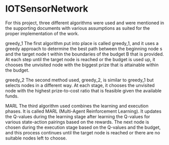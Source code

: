# IOTSensorNetwork

For this project,  three different algorithms were used and were mentioned in the supporting documents with various assumptions as suited for the proper implementation of the work.

greedy_1
The first algorithm put into place is called greedy_1, and it uses a greedy approach to determine the best path between the beginning node s and the target node t within the boundaries of the budget B that is provided. At each step until the target node is reached or the budget is used up, it chooses the unvisited node with the biggest prize that is attainable within the budget.

greedy_2
The second method used, greedy_2, is similar to greedy_1 but selects nodes in a different way. At each stage, it chooses the unvisited node with the highest prize-to-cost ratio that is feasible given the available funds.

MARL
The third algorithm used combines the learning and execution phases. It is called MARL (Multi-Agent Reinforcement Learning). It updates the Q-values during the learning stage after learning the Q-values for various state-action pairings based on the rewards. The next node is chosen during the execution stage based on the Q-values and the budget, and this process continues until the target node is reached or there are no suitable nodes left to choose.
